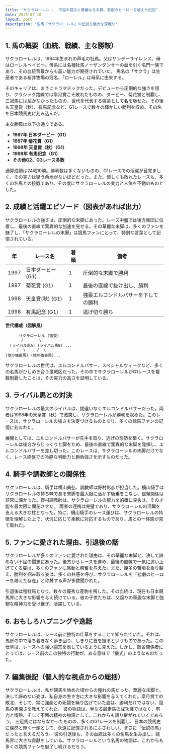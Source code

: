 ```yaml
---
title: "サクラローレル -  不屈の闘志と華麗なる末脚、悲劇のヒーローを越えた伝説"
date: 2025-07-10
layout: post
description: "名馬『サクラローレル』の伝説と魅力を深堀り"
---
```


## 1. 馬の概要（血統、戦績、主な勝鞍）

サクラローレルは、1994年生まれの芦毛の牡馬。父はサンデーサイレンス、母はローレルベイビー。母系には名種牡馬ノーザンダンサーの血を引く名門一族であり、その血統背景からも高い能力が期待されていた。  馬名の「サクラ」は生産者である桜井牧場の冠名、「ローレル」は母系に由来する。

そのキャリアは、まさにドラマチックだった。デビューから圧倒的な強さを誇り、クラシック路線では皐月賞こそ敗れたものの、ダービー、菊花賞と制覇し、三冠馬には届かなかったものの、世代を代表する強豪として名を馳せた。その後も天皇賞（秋）、有馬記念など、G1レースで数々の輝かしい勝利を収め、その名を日本競馬史に刻み込んだ。

主な勝鞍は以下の通りである。

* **1997年 日本ダービー（G1）**
* **1997年 菊花賞（G1）**
* **1998年 天皇賞（秋）（G1）**
* **1998年 有馬記念（G1）**
* **その他G2、G3レース多数**

通算成績は24戦10勝。勝利数は多くないものの、G1レースでの活躍が目覚ましく、その実力は疑う余地がないほどだった。また、惜しくも敗れたレースも、多くの名馬との接戦であり、その度にサクラローレルの実力と人気を不動のものとした。


## 2. 成績と活躍エピソード（図表があれば出力）

サクラローレルの強さは、圧倒的な末脚にあった。レース中盤では後方集団に位置し、最後の直線で驚異的な加速を見せる。その華麗な末脚は、多くのファンを魅了し、「サクラローレルの末脚」は競馬ファンにとって、特別な言葉として記憶されている。

| 年 | レース名          | 着順 | 備考                                    |
|---|-----------------|-----|-----------------------------------------|
| 1997 | 日本ダービー (G1) | 1   | 圧倒的な末脚で勝利                      |
| 1997 | 菊花賞 (G1)     | 1   | 最後の直線で抜け出し、勝利             |
| 1998 | 天皇賞(秋) (G1) | 1   | 強豪エルコンドルパサーを下しての勝利 |
| 1998 | 有馬記念 (G1)     | 1   | 逃げ切り勝ち                           |


**世代構成（図解風）**

```
      サクラローレル (強豪)
       /       \
  (ライバル馬A) (ライバル馬B) ...
     /  \     /  \
(他の強豪馬) (他の強豪馬)...
```

サクラローレルの世代は、エルコンドルパサー、スペシャルウィークなど、多くの名馬がひしめき合う激戦区だった。その中でサクラローレルがG1レースを複数制覇したことは、その実力の高さを証明している。


## 3. ライバル馬との対決

サクラローレルの最大のライバルは、間違いなくエルコンドルパサーだった。両者は1998年の天皇賞（秋）で激突し、サクラローレルが勝利を収めた。このレースは、サクラローレルの強さを決定づけるものとなり、多くの競馬ファンの記憶に刻まれた。

展開としては、エルコンドルパサーが先手を取り、逃げの態勢を築く。サクラローレルは後方からじっくりと脚をため、最後の直線で驚異的な末脚を発揮し、エルコンドルパサーを差し切った。このレースは、サクラローレルの末脚だけでなく、レース終盤での冷静な判断力と勝負強さを示すものだった。


## 4. 騎手や調教師との関係性

サクラローレルは、騎手は横山典弘、調教師は野村彰彦が担当した。横山騎手はサクラローレルの持ち味である末脚を最大限に活かす騎乗をこなし、信頼関係は非常に深かった。野村調教師は、サクラローレルの能力を的確に見抜き、その才能を最大限に開花させた。  両者の連携は完璧であり、サクラローレルの活躍を支える大きな柱となった。特に、横山騎手のレース運びは、サクラローレルの特徴を理解した上で、状況に応じて柔軟に対応するものであり、馬との一体感が見て取れた。


## 5. ファンに愛された理由、引退後の話

サクラローレルが多くのファンに愛された理由は、その華麗な末脚と、決して諦めない不屈の闘志にあった。後方からレースを進め、最後の直線で一気に追い上げてくる姿は、多くのファンに感動と興奮を与えた。また、幾多の苦境を乗り越え、勝利を掴み取る姿は、多くの共感を呼び、サクラローレルを「悲劇のヒーローを越えた存在」と称賛する声が多数聞かれた。

引退後は種牡馬となり、数々の優秀な産駒を残した。その血統は、現在も日本競馬界に大きな影響を与え続けている。彼の子供たちは、父譲りの華麗な末脚と強靭な精神力を受け継ぎ、活躍している。


## 6. おもしろハプニングや逸話

サクラローレルは、レース前に独特の仕草をすることで知られていた。それは、馬房の中で落ち着きなく歩き回り、しきりに首を振るというものであった。この仕草は、レースへの強い闘志を表しているように見えた。しかし、厩舎関係者にとっては、レース前のこの独特の行動が、ある意味で「儀式」のようなものだった。


## 7. 編集後記（個人的な視点からの総括）

サクラローレルは、私が競馬を始めた頃からの憧れの馬だった。華麗な末脚と、決して諦めない姿は、私自身の生き方に大きな影響を与えてくれた。皐月賞での敗北、そして、常に強豪との死闘を繰り広げていた姿は、勝利だけではない、競馬の奥深さを教えてくれた。  彼の物語は、単なる競走馬の成功譚ではなく、努力と情熱、そして不屈の精神の物語として、これからも語り継がれていくであろう。  三冠馬にはならなかったものの、多くのG1レースを制覇し、日本の競馬史に燦然と輝く一頭として、永遠に記憶されるにふさわしい、まさに「伝説の馬」だったと言えるだろう。  彼の引退後も、その血統は多くの名馬を生み出し、競馬界に大きな貢献をしている。サクラローレルという名馬の物語は、これからも多くの競馬ファンを魅了し続けるだろう。
